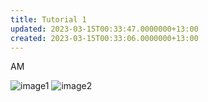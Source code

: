 ```yaml
---
title: Tutorial 1
updated: 2023-03-15T00:33:47.0000000+13:00
created: 2023-03-15T00:33:06.0000000+13:00
---
```


AM

![image1](../../../../resources/8b3155d0a85b4b28baed23f7e6c20dae.png)
![image2](../../../../resources/e8790ce7ccdd4a349a8e2307867b38aa.png)
